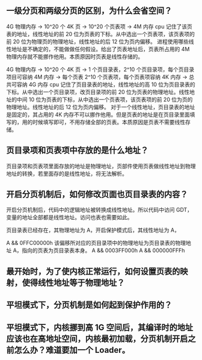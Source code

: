 ## 一级分页和两级分页的区别，为什么会省空间？

4G 物理内存 -> 10^20 个 4K 页 -> 10^20 个页表项 -> 4M 内存
cpu 记住了该页表的地址，线性地址的前 20 位为页表的下标。从中选出一个页表项，该页表项的前 20 位为物理页的物理地址，线性地址的后 12 位为页内偏移。
进程使用哪些线性地址是不确定的，不能做做任何假设。给出了页表地址后，页表所占用的 4M 物理内存就不能挪作他用。本质原因时页表是线性存储的。

4G 物理内存 -> 10^20 个 4K 页 -> 1 个页目录表，2^10 个页目录项，每个页目录项目可容纳 4M 内存 -> 每个页表 2^10 个页表项，每个页表项容纳 4K 内存 -> 总共可容纳 4G 内存
cpu 记住了页目录表的地址，线性地址的高 10 位为页目录表的下标。从中选出一个页目录项，改页目录项的前 20 位为页表的物理地址。线性地址的中间 10 位为页表的下标，从中选出一个页表项，该页表项的前 20 位为页的物理地址。线性地址的后 12 位为页内偏移。
对于一个线性地址，页目录表的地址是固定的，其占用的 4K 内存不可以挪作他用。但是页表的地址是在页目录里面填写的，用的时候填写即可，不用存储全部的页表。本质原因是页表不需要线性存储。

## 页目录项和页表项中存放的是什么地址？
页目录项和页表项里面存放的地址是物理地址，页部件使用页表做线性地址到物理地址的转换，若里面存的是线性地址，将无法解析。

## 开启分页机制后，如何修改页面也页目录表的内容？
开启分页机制后，代码中的逻辑地址被转换成线性地址。所以代码中访问 GDT，变量的地址全部都是线性地址。访问也表也需要如此。

页目录表已经存在，其物理地址为 A，开启保护模式后，其线性地址为 A，

A && 0FFC00000h 该偏移所对应的页目录项中的物理地址为页目录表的物理地址 A，指向的页表为页目录表本身。
A && 0003FF000h
A && 000000FFFh

## 最开始时，为了使内核正常运行，如何设置页表的映射，使得线性地址等于物理地址？

## 平坦模式下，分页机制是如何起到保护作用的？

## 平坦模式下，内核挪到高 1G 空间后，其编译时的地址应该也在高地址空间，内核最初加载，分页机制开启之前怎么办？难道要加一个 Loader。
